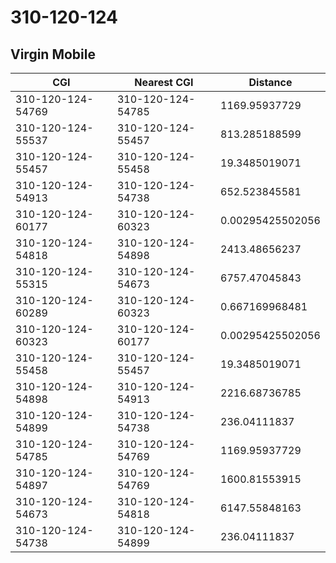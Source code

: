 # 310-120-124
## Virgin Mobile


| CGI | Nearest CGI | Distance |
|-----|-------------|----------|
| 310-120-124-54769 | 310-120-124-54785 | 1169.95937729 |
| 310-120-124-55537 | 310-120-124-55457 | 813.285188599 |
| 310-120-124-55457 | 310-120-124-55458 | 19.3485019071 |
| 310-120-124-54913 | 310-120-124-54738 | 652.523845581 |
| 310-120-124-60177 | 310-120-124-60323 | 0.00295425502056 |
| 310-120-124-54818 | 310-120-124-54898 | 2413.48656237 |
| 310-120-124-55315 | 310-120-124-54673 | 6757.47045843 |
| 310-120-124-60289 | 310-120-124-60323 | 0.667169968481 |
| 310-120-124-60323 | 310-120-124-60177 | 0.00295425502056 |
| 310-120-124-55458 | 310-120-124-55457 | 19.3485019071 |
| 310-120-124-54898 | 310-120-124-54913 | 2216.68736785 |
| 310-120-124-54899 | 310-120-124-54738 | 236.04111837 |
| 310-120-124-54785 | 310-120-124-54769 | 1169.95937729 |
| 310-120-124-54897 | 310-120-124-54769 | 1600.81553915 |
| 310-120-124-54673 | 310-120-124-54818 | 6147.55848163 |
| 310-120-124-54738 | 310-120-124-54899 | 236.04111837 |
